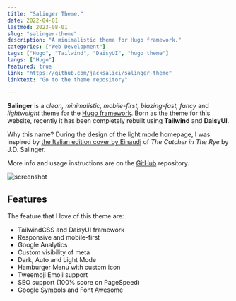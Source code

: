 ```yaml
---
title: "Salinger Theme."
date: 2022-04-01
lastmod: 2023-08-01
slug: "salinger-theme"
description: "A minimalistic theme for Hugo framework."
categories: ["Web Development"]
tags: ["Hugo", "Tailwind", "DaisyUI", "hugo theme"]
langs: ["Hugo"]
featured: true
link: "https://github.com/jacksalici/salinger-theme"
linktext: "Go to the theme repository"

---
```



__Salinger__ is a _clean, minimalistic, mobile-first, blazing-fast, fancy_ and _lightweight_ theme for the [Hugo framework](https://gohugo.io).
Born as the theme for this website, recently it has been completely rebuilt using __Tailwind__ and __DaisyUI__.

Why this name? During the design of the light mode homepage, I was inspired by [the Italian edition cover by Einaudi](https://duckduckgo.com/?q=il+giovane+holden+by+j.d.+salinger+einaudi+1961&t=h_&ia=images&iax=images&iaf=color%3AWhite) of _The Catcher in The Rye_ by J.D. Salinger.

More info and usage instructions are on the [GitHub](https://github.com/jacksalici/salinger-theme) repository.

![screenshot](https://raw.githubusercontent.com/jacksalici/salinger-theme/main/images/tn.jpg)

## Features

The feature that I love of this theme are:

- TailwindCSS and DaisyUI framework
- Responsive and mobile-first
- Google Analytics
- Custom visibility of meta
- Dark, Auto and Light Mode
- Hamburger Menu with custom icon
- Tweemoji Emoji support
- SEO support (100% score on PageSpeed)
- Google Symbols and Font Awesome
